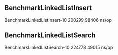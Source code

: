 ## BenchmarkLinkedListInsert

BenchmarkLinkedListInsert-10    	  200299	     98406 ns/op

## BenchmarkLinkedListSearch
BenchmarkLinkedListSearch-10    	  224778	     49015 ns/op
